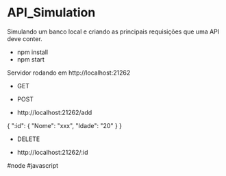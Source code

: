 # API_Simulation

Simulando um banco local e criando as principais requisições que uma API deve conter.

- npm install
- npm start

Servidor rodando em http://localhost:21262

- GET

- POST

- http://localhost:21262/add

{
    ":id": {
        "Nome": "xxx",
        "Idade": "20"
    }
}

- DELETE

- http://localhost:21262/:id

#node
#javascript